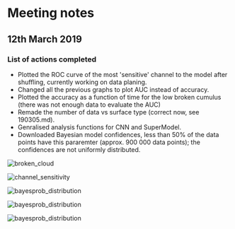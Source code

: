 # Meeting notes

## 12th March 2019

### List of actions completed

- Plotted the ROC curve of the most 'sensitive' channel to the model after shuffling, currently working on data planing.
- Changed all the previous graphs to plot AUC instead of accuracy.
- Plotted the accuracy as a function of time for the low broken cumulus (there was not enough data to evaluate the AUC)
- Remade the number of data vs surface type (correct now, see 190305.md).
- Genralised analysis functions for CNN and SuperModel.
- Downloaded Bayesian model confidences, less than 50% of the data points have this pararemter (approx. 900 000 data points); the confidences are not uniformly distributed.

![broken_cloud](http://www.hep.ph.ic.ac.uk/~kt2015/brk_cld_w_time.png)

![channel_sensitivity](http://www.hep.ph.ic.ac.uk/~kt2015/S5_an_sensitivity.png)

![bayesprob_distribution](http://www.hep.ph.ic.ac.uk/~trz15/BayesProb.png)

![bayesprob_distribution](http://www.hep.ph.ic.ac.uk/~trz15/MovedCloud.png)

![bayesprob_distribution](http://www.hep.ph.ic.ac.uk/~trz15/MovedCloudMasked.png)


